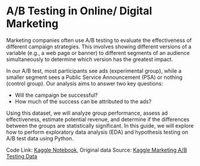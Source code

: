 # A/B Testing in Online/ Digital Marketing
Marketing companies often use A/B testing to evaluate the effectiveness of different campaign strategies. This involves showing different versions of a variable (e.g., a web page or banner) to different segments of an audience simultaneously to determine which version has the greatest impact.

In our A/B test, most participants see ads (experimental group), while a smaller segment sees a Public Service Announcement (PSA) or nothing (control group). Our analysis aims to answer two key questions:

- Will the campaign be successful?
- How much of the success can be attributed to the ads?

Using this dataset, we will analyze group performance, assess ad effectiveness, estimate potential revenue, and determine if the differences between the groups are statistically significant. In this guide, we will explore how to perform exploratory data analysis (EDA) and hypothesis testing on A/B test data using Python. 

Code Link: [Kaggle Notebook](https://github.com/PistonPowerr/AB-Testing_OnlineMarketing/blob/main/digital-marketing-a-b-test-analysis.ipynb), 
Original data Source: [Kaggle Marketing A/B Testing Data](https://www.kaggle.com/datasets/faviovaz/marketing-ab-testing/data)

